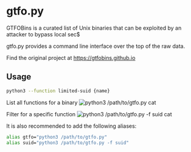 # gtfo.py

GTFOBins is a curated list of Unix binaries that can be exploited by an attacker to bypass local sec$

gtfo.py provides a command line interface over the top of the raw data.

Find the original project at https://gtfobins.github.io

## Usage

```sh
python3 --function limited-suid {name}
```

List all functions for a binary
![python3 /path/to/gtfo.py cat](https://github.com/emilkloeden/gtfo.py/resources/basic.gif)

Filter for a specific function
![python3 /path/to/gtfo.py -f suid cat](https://github.com/emilkloeden/gtfo.py/resources/suid.gif)

It is also recommended to add the following aliases:
```sh
alias gtfo="python3 /path/to/gtfo.py"
alias suid="python3 /path/to/gtfo.py -f suid"
```

